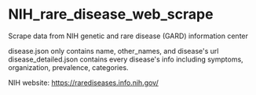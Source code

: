 # NIH_rare_disease_web_scrape
 Scrape data from NIH genetic and rare disease (GARD) information center

disease.json only contains name, other_names, and disease's url
disease_detailed.json contains every disease's info including symptoms, organization, prevalence, categories. 

NIH website: https://rarediseases.info.nih.gov/
